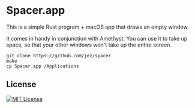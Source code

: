 # Spacer.app

This is a simple Rust program + macOS app that draws an empty window.

It comes in handy in conjunction with Amethyst. You can use it to take up space,
so that your other windows won't take up the entire screen.

```
git clone https://github.com/jez/spacer
make
cp Spacer.app /Applications
```

## License

[![MIT License](https://img.shields.io/badge/license-MIT-blue.svg)](https://jez.io/MIT-LICENSE.txt)

